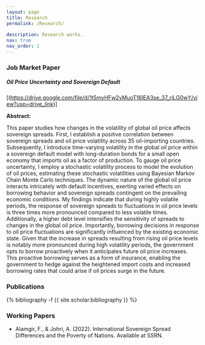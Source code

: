 ```yaml
---
layout: page
title: Research
permalink: /Research/
 
description: Research works.
nav: true
nav_order: 1
---
```

<!-- _pages/publications.md -->
<div class="publications">
</div>
 
### Job Market Paper
 
##### Oil Price Uncertainty and Sovereign Default
[(https://drive.google.com/file/d/1t5myHFw2vMuoT16lEA3se_37_riLG0wY/view?usp=drive_link)]
 
**Abstract:** 
 
This paper studies how changes in the volatility of global oil price affects sovereign spreads. First, I establish a positive correlation between sovereign spreads and oil price volatility across 35 oil-importing countries. Subsequently, I introduce time-varying volatility in the global oil price within a sovereign default model with long-duration bonds for a small open economy that imports oil as a factor of production. To gauge oil price uncertainty, I employ a stochastic volatility process to model the evolution of oil prices, estimating these stochastic volatilities using Bayesian Markov Chain Monte Carlo techniques. The dynamic nature of the global oil price interacts intricately with default incentives, exerting varied effects on borrowing behavior and sovereign spreads contingent on the prevailing economic conditions. My findings indicate that during highly volatile periods, the response of sovereign spreads to fluctuations in oil price levels is three times more pronounced compared to less volatile times. Additionally, a higher debt level intensifies the sensitivity of spreads to changes in the global oil price. Importantly, borrowing decisions in response to oil price fluctuations are significantly influenced by the existing economic state. Given that the increase in spreads resulting from rising oil price levels is notably more pronounced during high volatility periods, the government opts to borrow proactively when it anticipates future oil price increases. This proactive borrowing serves as a form of insurance, enabling the government to hedge against the heightened import costs and increased borrowing rates that could arise if oil prices surge in the future.

### Publications
 
{% bibliography -f {{ site.scholar.bibliography }} %}
 
### Working Papers
 
- Alamgir, F., & Johri, A. (2022). International Sovereign Spread Differences and the Poverty of Nations. Available at SSRN.
